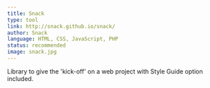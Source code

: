 ```yaml
---
title: Snack
type: tool
link: http://snack.github.io/snack/
author: Snack
language: HTML, CSS, JavaScript, PHP
status: recommended
image: snack.jpg
---
```


Library to give the 'kick-off' on a web project with Style Guide option included.
